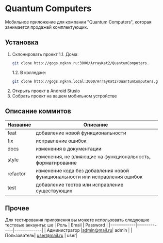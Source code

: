 # Quantum Computers

Мобильное приложение для компании "Quantum Computers", которая занимается продажей комплектующих.

## Установка
1. Склонировать проект
   1.1. Дома:
    ```bash
    git clone http://gogs.ngknn.ru:3000/ArrayKat2/QuantumComputers.
    ```
   1.2. В колледже:
   ```bash
   git clone http://gogs.ngknn.local:3000/ArrayKat2/QuantumComputers.git
   ```
2. Открыть проект в Android Stusio
3. Собрать проект на вашем мобильном устройстве

## Описание коммитов
| Название | Описание |
|-------------|--------------|
| feat  | добавление новой функциональности     |
| fix    | исправление ошибок |
| docs  | изменения в документации |
| style    | изменения, не влияющие на функциональность, форматирование |
| refactor  | изменение кода без добавления новой функциональности или исправления ошибок |
| test  | добавление тестов или исправление существующих|

## Прочее
Для тестирования приложения вы можете использовать следующие тестовые аккаунты:  ше 
| Роль | Email | Password |
|-------------|--------------|--------------|
| Администратор |admin@mail.ru| admin |
| Пользователь| user@mail.ru | user|

